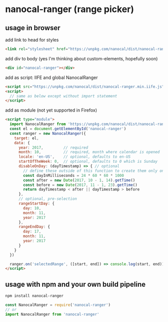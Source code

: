 # nanocal-ranger (range picker)

## usage in browser

add link to head for styles
```html
<link rel="stylesheet" href="https://unpkg.com/nanocal/dist/nanocal-ranger.min.css">
```

add div to body (yes I'm thinking about custom-elements, hopefully soon)
```html
<div id="nanocal-ranger"></div>
```

add as script: IIFE and global NanocalRanger
```html
<script src="https://unpkg.com/nanocal/dist/nanocal-ranger.min.iife.js"></script>
<script>
  // same as below except without import statement
</script>
```

add as module (not yet supported in Firefox)
```html
<script type="module">
  import NanocalRanger from 'https://unpkg.com/nanocal/dist/nanocal-ranger.min.esm.js'
  const el = document.getElementById('nanocal-ranger')
  const ranger = new NanocalRanger({
    target: el,
    data: {
      year: 2017,         // required
      month: 10,          // required, month where calendar is opened
      locale: 'en-US',    // optional, defaults to en-US
      startOfTheWeek: 0,  // optional, defaults to 0 which is Sunday
      disableOnDay: (dayTimestamp) => { // optional
        // define these outside of this function to create them only once
        const dayInMilliseconds = 24 * 60 * 60 * 1000
        const after = new Date(2017, 10 - 1, 14).getTime()
        const before = new Date(2017, 11 - 1, 23).getTime()
        return dayTimestamp < after || dayTimestamp > before
      },
      // optional, pre-selection
      rangeStartDay: {
        day: 10,
        month: 11,
        year: 2017
      },
      rangeEndDay: {
        day: 17,
        month: 11,
        year: 2017
      }
    }
  })

  ranger.on('selectedRange', ([start, end]) => console.log(start, end))
</script>
```

## usage with npm and your own build pipeline

```sh
npm install nanocal-ranger
```

```js
const NanocalRanger = require('nanocal-ranger')
// or
import NanocalRanger from 'nanocal-ranger'
```
